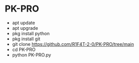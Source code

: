 # PK-PRO 
- apt update 
- apt upgrade
- pkg install python
- pkg install git
- git clone https://github.com/R1F4T-2-0/PK-PRO/tree/main
- cd PK-PRO
- python PK-PRO.py
